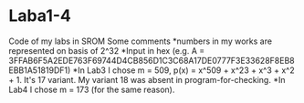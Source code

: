 # Laba1-4
Code of my labs in SROM
Some comments
*numbers in my works are represented on basis of 2^32
*Input in hex (e.g. A = 3FFAB6F5A2EDE763F69744D4CB856D1C3C68A17DE0777F3E33628F8EB8EBB1A51819DF1)
*In Lab3 I chose m = 509, p(x) = x^509 + x^23 + x^3 + x^2 + 1. It's 17 variant. My variant 18 was absent in program-for-checking.
*In Lab4 I chose m = 173 (for the same reason).
